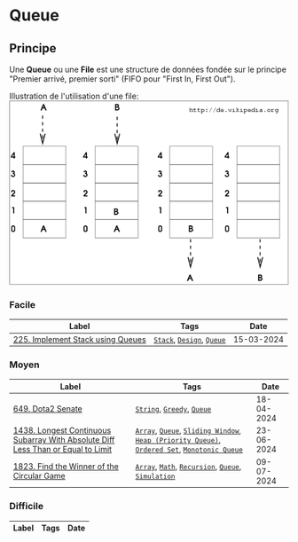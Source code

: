 # Queue

## Principe

Une **Queue** ou une **File** est une structure de données fondée sur le principe "Premier arrivé, premier sorti" (FIFO pour "First In, First Out").

Illustration de l'utilisation d'une file:  
<img src="../imgs/skills/queue-1.png"/>

### Facile

| Label                                                                                        | Tags                                                                  | Date       |
| -------------------------------------------------------------------------------------------- | --------------------------------------------------------------------- | ---------- |
| [225. Implement Stack using Queues](../Probleme/0225.%20Implement%20Stack%20using%20Queues/) | [`Stack`](./stack.md), [`Design`](./design.md), [`Queue`](./queue.md) | 15-03-2024 |

### Moyen

| Label                                                                                                                                                                                                     | Tags                                                                                                                                                                                                                | Date       |
| --------------------------------------------------------------------------------------------------------------------------------------------------------------------------------------------------------- | ------------------------------------------------------------------------------------------------------------------------------------------------------------------------------------------------------------------- | ---------- |
| [649. Dota2 Senate](../Probleme/0649.%20Dota2%20Senate/)                                                                                                                                                  | [`String`](./string.md), [`Greedy`](./greedy.md), [`Queue`](./queue.md)                                                                                                                                             | 18-04-2024 |
| [1438. Longest Continuous Subarray With Absolute Diff Less Than or Equal to Limit](../Probleme/1438.%20Longest%20Continuous%20Subarray%20With%20Absolute%20Diff%20Less%20Than%20or%20Equal%20to%20Limit/) | [`Array`](./array.md), [`Queue`](./queue.md), [`Sliding Window`](./sliding_window.md), [`Heap (Priority Queue)`](./priority_queue.md), [`Ordered Set`](./ordered_set.md), [`Monotonic Queue`](./monotonic_queue.md) | 23-06-2024 |
| [1823. Find the Winner of the Circular Game](../Probleme/1823.%20Find%20the%20Winner%20of%20the%20Circular%20Game/)                                                                                       | [`Array`](./array.md), [`Math`](./math.md), [`Recursion`](./recursion.md), [`Queue`](./queue.md), [`Simulation`](./simulation.md)                                                                                   | 09-07-2024 |

### Difficile

| Label | Tags | Date |
| ----- | ---- | ---- |
